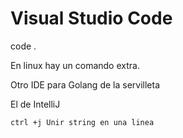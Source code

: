 # Visual Studio Code


code .


En linux hay un comando extra.

Otro IDE para Golang de la servilleta

El de IntelliJ



    ctrl +j Unir string en una linea